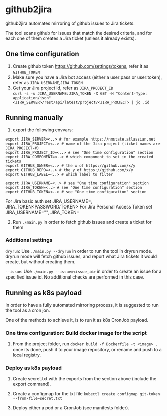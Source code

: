 # github2jira
github2jira automates mirroring of github issues to Jira tickets.

The tool scans github for issues that match the desired criteria,
and for each one of them creates a Jira ticket (unless it already exists).

## One time configuration
1. Create github token https://github.com/settings/tokens, refer it as `GITHUB_TOKEN`
2. Make sure you have a Jira bot access (either a user:pass or user:token), refer as `JIRA_USERNAME`,`JIRA_TOKEN`
3. Get your Jira project id, refer as `JIRA_PROJECT_ID`  
`curl -s -u JIRA_USERNAME:JIRA_TOKEN -X GET -H "Content-Type: application/json" <JIRA_SERVER>/rest/api/latest/project/<JIRA_PROJECT> | jq .id`

## Running manually

1. export the following envvars:
```
export JIRA_SERVER=<..> # for example https://nmstate.atlassian.net
export JIRA_PROJECT=<..> # name of the Jira project (ticket names are JIRA_PROJECT-#)
export JIRA_PROJECT_ID=<..> # see "One time configuration" section
export JIRA_COMPONENT=<..> # which component to set in the created tickets
export GITHUB_OWNER=<..> # the x of https://github.com/x/y
export GITHUB_REPO=<..> # the y of https://github.com/x/y
export GITHUB_LABEL=<..> # which label to filter

export JIRA_USERNAME=<..> # see "One time configuration" section
export JIRA_TOKEN=<..> # see "One time configuration" section
export GITHUB_TOKEN=<..> # see "One time configuration" section
```

For Jira basic auth set JIRA_USERNAME=<USER>, JIRA_TOKEN<PASSWORD/TOKEN>
For Jira Personal Access Token set JIRA_USERNAME="", JIRA_TOKEN=<PAT>

2. Run `./main.py` in order to fetch github issues and create a ticket for them

### Additional settings

`dryrun`: Use `./main.py --dryrun` in order to run the tool in dryrun mode.
dryrun mode will fetch github issues, and report what Jira tickets it would create,
but without creating them.

`--issue`: Use `./main.py --issue=<issue_id>` in order to create an issue for
a specified issue id.
No additional checks are performed in this case.

## Running as k8s payload

In order to have a fully automated mirroring process,
it is suggested to run the tool as a cron jon.

One of the methods to achieve it, is to run it as k8s CronJob payload.

### One time configuration: Build docker image for the script

1. From the project folder, run `docker build -f Dockerfile -t <image> .`  
once its done, push it to your image repository, or rename and push to a local registry.

### Deploy as k8s payload

1. Create secret.txt with the exports from the section above (include the export command).

2. Create a configmap for the txt file
`kubectl create configmap git-token --from-file=secret.txt`

3. Deploy either a pod or a CronJob (see manifests folder).
